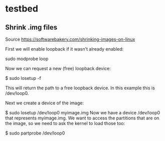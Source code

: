 # testbed

## Shrink .img files

Source https://softwarebakery.com/shrinking-images-on-linux

First we will enable loopback if it wasn't already enabled:

sudo modprobe loop

Now we can request a new (free) loopback device:

$ sudo losetup -f

This will return the path to a free loopback device. In this example this is /dev/loop0.

Next we create a device of the image:

$ sudo losetup /dev/loop0 myimage.img
Now we have a device /dev/loop0 that represents myimage.img. We want to access the partitions that are on the image, so we need to ask the kernel to load those too:

$ sudo partprobe /dev/loop0
